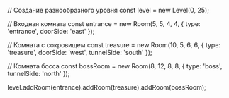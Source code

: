 // Создание разнообразного уровня
const level = new Level(0, 25);

// Входная комната
const entrance = new Room(5, 5, 4, 4, {
  type: 'entrance',
  doorSide: 'east'
});

// Комната с сокровищем
const treasure = new Room(10, 5, 6, 6, {
  type: 'treasure', 
  doorSide: 'west',
  tunnelSide: 'south'
});

// Комната босса
const bossRoom = new Room(8, 12, 8, 8, {
  type: 'boss',
  tunnelSide: 'north'
});

level.addRoom(entrance).addRoom(treasure).addRoom(bossRoom);